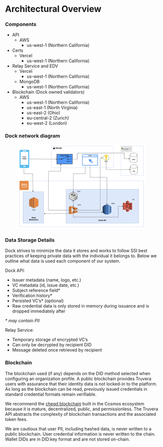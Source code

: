 # Architectural Overview

### Components

* API
  * AWS
    * us-west-1 (Northern California)
* Certs
  * Vercel
    * us-west-1 (Northern California)
* Relay Service and EDV
  * Vercel
    * us-west-1 (Northern California)
  * MongoDB
    * us-west-1 (Northern California)
* Blockchain (Dock owned validators)
  * AWS
    * us-west-1 (Northern California)
    * us-east-1 (North Virginia)
    * us-east-2 (Ohio)
    * eu-central-2 (Zurich)
    * eu-west-2 (London)

### Dock network diagram

<figure><img src="../../.gitbook/assets/Screenshot 2024-05-29 at 15.38.23.png" alt=""><figcaption></figcaption></figure>

### Data Storage Details

Dock strives to minimize the data it stores and works to follow SSI best practices of keeping private data with the individual it belongs to. Below we outline what data is used each component of our system.

Dock API:

* Issuer metadata (name, logo, etc.)
* VC metadata (id, issue date, etc.)
* Subject reference field\*
* Verification history\*
* Persisted VC’s\* (optional)
* Raw credential data is only stored in memory during issuance and is dropped immediately after

_\* may contain PII_

Relay Service:

* Temporary storage of encrypted VC’s
* Can only be decrypted by recipient DID
* Message deleted once retrieved by recipient

### Blockchain

The blockchain used (if any) depends on the DID method selected when configuring an organization profile. A public blockchain provides Truvera users with assurance that their identity data is not locked-in to the platform. As long as the blockchain can be read, previously issued credentials in standard credential formats remain verifiable.

We recommend the [cheqd blockchain](https://cheqd.io/) built in the Cosmos ecosystem because it is mature, decentralized, public, and permissionless. The Truvera API abstracts the complexity of blockchain transactions and the associated token fees.

We are cautious that user PII, including hashed data, is never written to a public blockchain. User credential information is never written to the chain. Wallet DIDs are in DID:key format and are not stored on-chain.

<figure><img src="https://lh7-us.googleusercontent.com/-p6BNQn6-xSP97KXXHEzQ1pOurKt-Ro5TBvay19l-yY-xDfvtwolovKZnKwB_mTl5A_3xoyAQgzT3Rh236pcn1ZI4mRZ8adwtL2lVapFBf-xVwVYJ81U0cf7UKHnaHTH-XRmKveXoiPtx_CsV_1ZGT9D=s2048" alt=""><figcaption></figcaption></figure>
